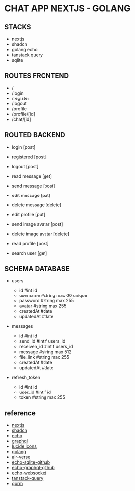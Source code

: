 # CHAT APP NEXTJS - GOLANG

## STACKS
- nextjs
- shadcn
- golang echo
- tanstack query
- sqlite

## ROUTES FRONTEND
- /
- /login
- /register
- /logout
- /profile
- /profile/[id]
- /chat/[id]

## ROUTED BACKEND
- login [post]
- registered [post]
- logout [post]

- read message [get]
- send message [post]
- edit message [put]
- delete message [delete]

- edit profile [put]
- send image avatar [post]
- delete image avatar [delete]
- read profile [post]

- search user [get]

## SCHEMA DATABASE
- users
    - id #int id
    - username #string max 60 unique
    - password #string max 255
    - avatar #string max 255
    - createdAt #date
    - updatedAt #date

- messages
    - id #int id
    - send_id #int f users_id
    - receiven_id #int f users_id
    - message #string max 512
    - file_link #string max 255
    - createdAt #date
    - updatedAt #date

- refresh_token
    - id #int id
    - user_id #int f id
    - token #string max 255

## reference
- [nextjs](https://nextjs.org/)
- [shadcn](https://ui.shadcn.com/docs/)
- [echo](https://echo.labstack.com/)
- [graphql](https://gqlgen.com/getting-started/)
- [lucide icons](https://lucide.dev/icons/)
- [golang](https://go.dev/)
- [air-verse](https://github.com/air-verse/air)
- [echo-sqlite-github](https://github.com/LeeGitaek/webgo)
- [echo-graphql-github](https://github.com/yuuu/gqlgen-echo-sample)
- [echo-websocket](https://echo.labstack.com/docs/cookbook/websocket)
- [tanstack-query](https://tanstack.com/query/latest/docs/framework/react/graphql)
- [gorm](https://gorm.io/docs/)